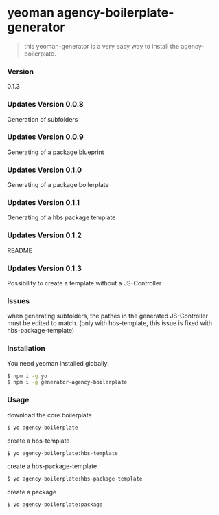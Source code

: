 # yeoman agency-boilerplate-generator
> this yeoman-generator is a very easy way to install the agency-boilerplate.

### Version
0.1.3

### Updates Version 0.0.8
Generation of subfolders

### Updates Version 0.0.9
Generating of a package blueprint

### Updates Version 0.1.0
Generating of a package boilerplate

### Updates Version 0.1.1
Generating of a hbs package template

### Updates Version 0.1.2
README 

### Updates Version 0.1.3
Possibility to create a template without a JS-Controller 

### Issues
when generating subfolders, the pathes in the generated JS-Controller must be edited to match.
(only with hbs-template, this issue is fixed with hbs-package-template)

### Installation

You need yeoman installed globally:

```bash
$ npm i -g yo
$ npm i -g generator-agency-boilerplate
```


### Usage
download the core boilerplate
```bash
$ yo agency-boilerplate
```

create a hbs-template
```bash
$ yo agency-boilerplate:hbs-template
```

create a hbs-package-template
```bash
$ yo agency-boilerplate:hbs-package-template
```

create a package
```bash
$ yo agency-boilerplate:package
```
